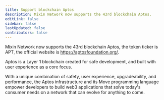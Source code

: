 ```yaml
---
title: Support blockchain Aptos
description: Mixin Network now supports the 43rd blockchain Aptos.
editLink: false
sidebar: false
lastUpdated: false
contributors: false
---
```


Mixin Network now supports the 43rd blockchain Aptos, the token ticker is APT, the official website is https://aptosfoundation.org/.

Aptos is a Layer 1 blockchain created for safe development, and built with user experience as a core focus.

With a unique combination of safety, user experience, upgradeability, and performance, the Aptos infrastructure and its Move programming language empower developers to build web3 applications that solve today's consumer needs on a network that can evolve for anything to come.